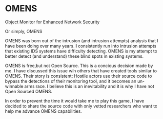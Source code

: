 # OMENS
Object Monitor for Enhanced Network Security

Or simply, OMENS

OMENS was born out of the intrusion (and intrusion attempts) analysis that I have been doing over many years. I consistently run into intrusion attempts that existing IDS systems have difficulty detecting. OMENS is my attempt to better detect (and understand) these blind spots in existing systems.

OMENS is free,but not Open Source.  This is a concious decision made by me.  I have discussed this issue wih others that have created tools similar to OMENS.  Their story is consistent: Hostile actors use their source code to bypass the detections of their monitoring tool, and it becomes an un-winnable arms race.  I believe this is an inevitability and it is why I have not Open Sourced OMENS.

In order to prevent the time it would take me to play this game, I have decided to share the source code with only vetted researchers who want to help me advance OMENS capabilities.
